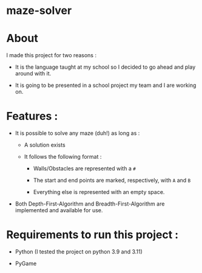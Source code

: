# maze-solver

# About

I made this project for two reasons :

- It is the language taught at my school so I decided to go ahead and play around with it.

- It is going to be presented in a school project my team and I are working on.

# Features :

- It is possible to solve any maze (duh!) as long as :

  - A solution exists

  - It follows the following format :

    - Walls/Obstacles are represented with a `#`
    
    - The start and end points are marked, respectively, with `A` and `B`
    
    - Everything else is represented with an empty space.
   
- Both Depth-First-Algorithm and Breadth-First-Algorithm are implemented and available for use.

# Requirements to run this project :

- Python (I tested the project on python 3.9 and 3.11)

- PyGame